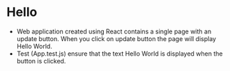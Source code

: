 # Hello
- Web application created using React contains a single page with an update button. When you click on update button the page will display Hello World.
- Test (App.test.js) ensure that the text Hello World is displayed when the button is clicked.